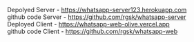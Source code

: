 Depolyed Server -
https://whatsapp-server123.herokuapp.com
<br/>
github code Server -
https://github.com/rgsk/whatsapp-server
<br/>
Deployed Client -
https://whatsapp-web-olive.vercel.app
<br/>
github code Client -
https://github.com/rgsk/whatsapp-web
<br/>
